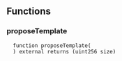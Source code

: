 


## Functions
### proposeTemplate
```solidity
  function proposeTemplate(
  ) external returns (uint256 size)
```




